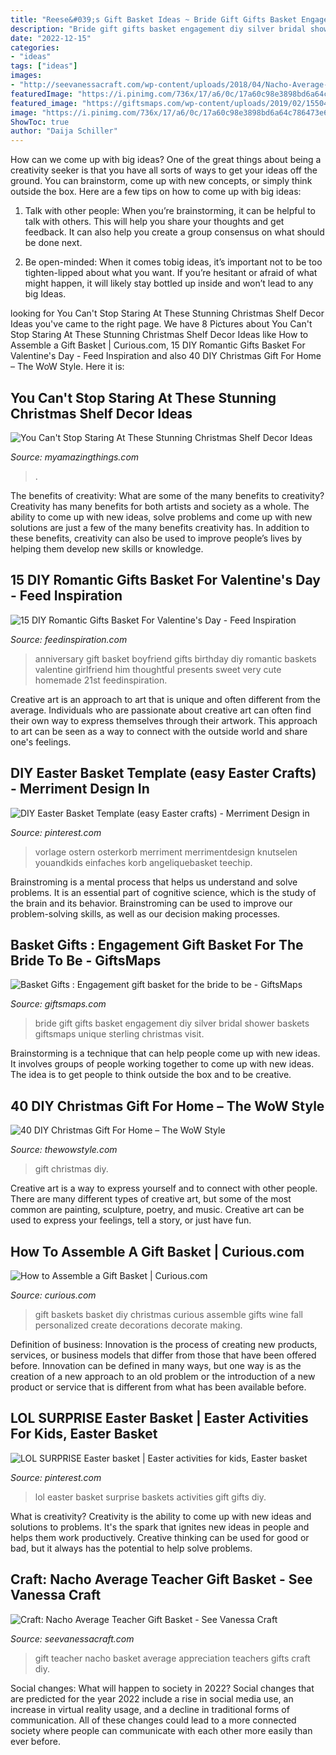 ```yaml
---
title: "Reese&#039;s Gift Basket Ideas ~ Bride Gift Gifts Basket Engagement Diy Silver Bridal Shower Baskets Giftsmaps Unique Sterling Christmas Visit"
description: "Bride gift gifts basket engagement diy silver bridal shower baskets giftsmaps unique sterling christmas visit"
date: "2022-12-15"
categories:
- "ideas"
tags: ["ideas"]
images:
- "http://seevanessacraft.com/wp-content/uploads/2018/04/Nacho-Average-Teacher-Gift-Idea-1-copy.jpg"
featuredImage: "https://i.pinimg.com/736x/17/a6/0c/17a60c98e3898bd6a64c786473e697b9.jpg"
featured_image: "https://giftsmaps.com/wp-content/uploads/2019/02/1550472892_904_Basket-Gifts-Engagement-gift-basket-for-the-bride-to-be.jpg"
image: "https://i.pinimg.com/736x/17/a6/0c/17a60c98e3898bd6a64c786473e697b9.jpg"
ShowToc: true
author: "Daija Schiller"
---
```



How can we come up with big ideas?
One of the great things about being a creativity seeker is that you have all sorts of ways to get your ideas off the ground. You can brainstorm, come up with new concepts, or simply think outside the box. Here are a few tips on how to come up with big ideas:
1) Talk with other people: When you’re brainstorming, it can be helpful to talk with others. This will help you share your thoughts and get feedback. It can also help you create a group consensus on what should be done next.

2) Be open-minded: When it comes tobig ideas, it’s important not to be too tighten-lipped about what you want. If you’re hesitant or afraid of what might happen, it will likely stay bottled up inside and won’t lead to any big Ideas.

	

		
looking for You Can&#039;t Stop Staring At These Stunning Christmas Shelf Decor Ideas you've came to the right page. We have 8 Pictures about You Can&#039;t Stop Staring At These Stunning Christmas Shelf Decor Ideas like How to Assemble a Gift Basket | Curious.com, 15 DIY Romantic Gifts Basket For Valentine&#039;s Day - Feed Inspiration and also 40 DIY Christmas Gift For Home – The WoW Style. Here it is:
		
    
## You Can&#039;t Stop Staring At These Stunning Christmas Shelf Decor Ideas

<img loading=lazy src="https://myamazingthings.com/wp-content/uploads/2017/12/christmas-shelf-decor-5-.jpg" onerror="this.onerror=null;this.src='https://tse3.mm.bing.net/th?id=OIP.BNe1PQmjJ3u4dWrWIUaw_AHaKt&amp;pid=15.1';" alt="You Can&#039;t Stop Staring At These Stunning Christmas Shelf Decor Ideas">

_Source: myamazingthings.com_

>. 

	

The benefits of creativity: What are some of the many benefits to creativity?
Creativity has many benefits for both artists and society as a whole. The ability to come up with new ideas, solve problems and come up with new solutions are just a few of the many benefits creativity has. In addition to these benefits, creativity can also be used to improve people’s lives by helping them develop new skills or knowledge.

    
## 15 DIY Romantic Gifts Basket For Valentine&#039;s Day - Feed Inspiration

<img loading=lazy src="http://feedinspiration.com/wp-content/uploads/2017/01/basket-for-your-valentine.jpg" onerror="this.onerror=null;this.src='https://tse1.mm.bing.net/th?id=OIP.d14FbnFmLnZVHP4WNbbPBgHaJ3&amp;pid=15.1';" alt="15 DIY Romantic Gifts Basket For Valentine&#039;s Day - Feed Inspiration">

_Source: feedinspiration.com_

>anniversary gift basket boyfriend gifts birthday diy romantic baskets valentine girlfriend him thoughtful presents sweet very cute homemade 21st feedinspiration. 

	

Creative art is an approach to art that is unique and often different from the average. Individuals who are passionate about creative art can often find their own way to express themselves through their artwork. This approach to art can be seen as a way to connect with the outside world and share one's feelings.

    
## DIY Easter Basket Template (easy Easter Crafts) - Merriment Design In

<img loading=lazy src="https://i.pinimg.com/736x/69/6e/e1/696ee1c2f0f9bda0770b3ae706c0b9da.jpg" onerror="this.onerror=null;this.src='https://tse2.mm.bing.net/th?id=OIP.30xpaTJ8HOwC2MJup-togAHaLH&amp;pid=15.1';" alt="DIY Easter Basket Template (easy Easter crafts) - Merriment Design in">

_Source: pinterest.com_

>vorlage ostern osterkorb merriment merrimentdesign knutselen youandkids einfaches korb angeliquebasket teechip. 

	

Brainstroming is a mental process that helps us understand and solve problems. It is an essential part of cognitive science, which is the study of the brain and its behavior. Brainstroming can be used to improve our problem-solving skills, as well as our decision making processes.

    
## Basket Gifts : Engagement Gift Basket For The Bride To Be - GiftsMaps

<img loading=lazy src="https://giftsmaps.com/wp-content/uploads/2019/02/1550472892_904_Basket-Gifts-Engagement-gift-basket-for-the-bride-to-be.jpg" onerror="this.onerror=null;this.src='https://tse3.mm.bing.net/th?id=OIP.GqOp5d8AdOiZoOIryN-06wHaNJ&amp;pid=15.1';" alt="Basket Gifts : Engagement gift basket for the bride to be - GiftsMaps">

_Source: giftsmaps.com_

>bride gift gifts basket engagement diy silver bridal shower baskets giftsmaps unique sterling christmas visit. 

	

Brainstorming is a technique that can help people come up with new ideas. It involves groups of people working together to come up with new ideas. The idea is to get people to think outside the box and to be creative.

    
## 40 DIY Christmas Gift For Home – The WoW Style

<img loading=lazy src="http://thewowstyle.com/wp-content/uploads/2014/11/Personalized-Home-Crafted-Gift.jpg" onerror="this.onerror=null;this.src='https://tse3.mm.bing.net/th?id=OIP.zbBK33skRqBPOcZqzN0RuQHaMY&amp;pid=15.1';" alt="40 DIY Christmas Gift For Home – The WoW Style">

_Source: thewowstyle.com_

>gift christmas diy. 

	

Creative art is a way to express yourself and to connect with other people. There are many different types of creative art, but some of the most common are painting, sculpture, poetry, and music. Creative art can be used to express your feelings, tell a story, or just have fun.

    
## How To Assemble A Gift Basket | Curious.com

<img loading=lazy src="https://d1oqwsnd25kjn6.cloudfront.net/production/files/120761/large_original/AssembleGiftBasketPinTN.jpg?1429576609" onerror="this.onerror=null;this.src='https://tse4.mm.bing.net/th?id=OIP.Aco7NHp51tsFkZJwuvvAlwAAAA&amp;pid=15.1';" alt="How to Assemble a Gift Basket | Curious.com">

_Source: curious.com_

>gift baskets basket diy christmas curious assemble gifts wine fall personalized create decorations decorate making. 

	

Definition of business:
Innovation is the process of creating new products, services, or business models that differ from those that have been offered before. Innovation can be defined in many ways, but one way is as the creation of a new approach to an old problem or the introduction of a new product or service that is different from what has been available before.

    
## LOL SURPRISE Easter Basket | Easter Activities For Kids, Easter Basket

<img loading=lazy src="https://i.pinimg.com/736x/17/a6/0c/17a60c98e3898bd6a64c786473e697b9.jpg" onerror="this.onerror=null;this.src='https://tse2.mm.bing.net/th?id=OIP.Zo7qeSy2DCPM0pS7kBfbkQHaJ3&amp;pid=15.1';" alt="LOL SURPRISE Easter basket | Easter activities for kids, Easter basket">

_Source: pinterest.com_

>lol easter basket surprise baskets activities gift gifts diy. 

	

What is creativity?
Creativity is the ability to come up with new ideas and solutions to problems. It's the spark that ignites new ideas in people and helps them work productively. Creative thinking can be used for good or bad, but it always has the potential to help solve problems.

    
## Craft: Nacho Average Teacher Gift Basket - See Vanessa Craft

<img loading=lazy src="http://seevanessacraft.com/wp-content/uploads/2018/04/Nacho-Average-Teacher-Gift-Idea-1-copy.jpg" onerror="this.onerror=null;this.src='https://tse4.mm.bing.net/th?id=OIP.FBj1M-XQpq6opNY33nJ7dQHaLH&amp;pid=15.1';" alt="Craft: Nacho Average Teacher Gift Basket - See Vanessa Craft">

_Source: seevanessacraft.com_

>gift teacher nacho basket average appreciation teachers gifts craft diy. 

	

Social changes: What will happen to society in 2022?
Social changes that are predicted for the year 2022 include a rise in social media use, an increase in virtual reality usage, and a decline in traditional forms of communication. All of these changes could lead to a more connected society where people can communicate with each other more easily than ever before.

